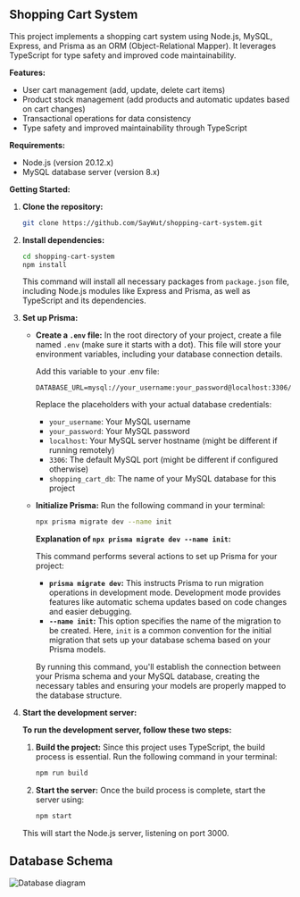 ## Shopping Cart System

This project implements a shopping cart system using Node.js, MySQL, Express, and Prisma as an ORM (Object-Relational Mapper). It leverages TypeScript for type safety and improved code maintainability.

**Features:**

- User cart management (add, update, delete cart items)
- Product stock management (add products and automatic updates based on cart changes)
- Transactional operations for data consistency
- Type safety and improved maintainability through TypeScript

**Requirements:**

- Node.js (version 20.12.x)
- MySQL database server (version 8.x)

**Getting Started:**

1. **Clone the repository:**

   ```bash
   git clone https://github.com/SayWut/shopping-cart-system.git
   ```

2. **Install dependencies:**

   ```bash
   cd shopping-cart-system
   npm install
   ```

   This command will install all necessary packages from `package.json` file, including Node.js modules like Express and Prisma, as well as TypeScript and its dependencies.

3. **Set up Prisma:**

   - **Create a `.env` file:** In the root directory of your project, create a file named `.env` (make sure it starts with a dot). This file will store your environment variables, including your database connection details.

     Add this variable to your .env file:

     ```
     DATABASE_URL=mysql://your_username:your_password@localhost:3306/shopping_cart_db
     ```

     Replace the placeholders with your actual database credentials:

     - `your_username`: Your MySQL username
     - `your_password`: Your MySQL password
     - `localhost`: Your MySQL server hostname (might be different if running remotely)
     - `3306`: The default MySQL port (might be different if configured otherwise)
     - `shopping_cart_db`: The name of your MySQL database for this project

   - **Initialize Prisma:** Run the following command in your terminal:

     ```bash
     npx prisma migrate dev --name init
     ```

     **Explanation of `npx prisma migrate dev --name init`:**

     This command performs several actions to set up Prisma for your project:

     - **`prisma migrate dev`:** This instructs Prisma to run migration operations in development mode. Development mode provides features like automatic schema updates based on code changes and easier debugging.
     - **`--name init`:** This option specifies the name of the migration to be created. Here, `init` is a common convention for the initial migration that sets up your database schema based on your Prisma models.

     By running this command, you'll establish the connection between your Prisma schema and your MySQL database, creating the necessary tables and ensuring your models are properly mapped to the database structure.

4. **Start the development server:**

   **To run the development server, follow these two steps:**

   1. **Build the project:** Since this project uses TypeScript, the build process is essential. Run the following command in your terminal:

      ```bash
      npm run build
      ```

   2. **Start the server:** Once the build process is complete, start the server using:

      ```bash
      npm start
      ```

   This will start the Node.js server, listening on port 3000.

## Database Schema

![Database diagram](https://github.com/SayWut/shopping-cart-system/images/dbdiagram.png)
